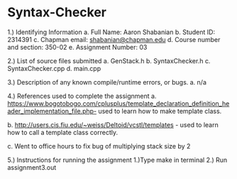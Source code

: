 # Syntax-Checker
1.) Identifying Information
  a. Full Name: Aaron Shabanian
  b. Student ID: 2314391
  c. Chapman email: shabanian@chapman.edu
  d. Course number and section: 350-02
  e. Assignment Number: 03

2.) List of source files submitted
  a. GenStack.h
  b. SyntaxChecker.h
  c. SyntaxChecker.cpp
  d. main.cpp

3.) Description of any known compile/runtime errors, or bugs.
  a. n/a

4.) References used to complete the assignment
  a.  https://www.bogotobogo.com/cplusplus/template_declaration_definition_header_implementation_file.php- used to learn how to make template class.
 
 b. http://users.cis.fiu.edu/~weiss/Deltoid/vcstl/templates - used to learn how to call a template class correctly. 
 
 c. Went to office hours to fix bug of multiplying stack size by 2

5.) Instructions for running the assignment
  1.)Type make in terminal 
  2.) Run assignment3.out
